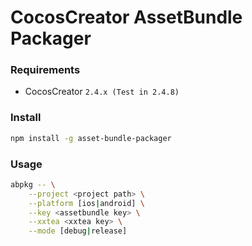 # CocosCreator AssetBundle Packager

### Requirements

* CocosCreator `2.4.x (Test in 2.4.8)`

### Install
```bash
npm install -g asset-bundle-packager
```
### Usage

```bash
abpkg -- \
    --project <project path> \
    --platform [ios|android] \
    --key <assetbundle key> \
    --xxtea <xxtea key> \
    --mode [debug|release] 
```